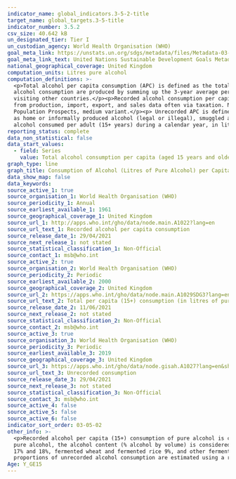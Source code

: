 ```yaml
---
indicator_name: global_indicators.3-5-2-title
target_name: global_targets.3-5-title
indicator_number: 3.5.2
csv_size: 40.642 kB
un_designated_tier: Tier I
un_custodian_agency: World Health Organisation (WHO)
goal_meta_link: https://unstats.un.org/sdgs/metadata/files/Metadata-03-05-02.pdf
goal_meta_link_text: United Nations Sustainable Development Goals Metadata (PDF 214 KB)
national_geographical_coverage: United Kingdom
computation_units: Litres pure alcohol
computation_definitions: >-
  <p>Total alcohol per capita consumption (APC) is defined as the total (sum of recorded and unrecorded alcohol) amount of alcohol consumed per person (15 years of age or older) over a calendar year, in litres of pure alcohol, adjusted for tourist consumption. The estimates for the total
  alcohol consumption are produced by summing up the 3-year average per capita (15+) recorded alcohol consumption and an estimate of per capita (15+) unrecorded alcohol consumption for a calendar year.Tourist consumption takes into account tourists visiting the country and inhabitants
  visiting other countries.</p><p>Recorded alcohol consumption per capita (APC) is defined as the recorded amount of alcohol consumed per capita (15+ years) over a calendar year in a country, in litres of pure alcohol. The indicator only takes into account the consumption which is recorded
  from production, import, export, and sales data often via taxation. Numerator - The amount of recorded alcohol consumed per capita (15+ years) during a calendar year, in litres of pure alcohol. Denominator - Midyear resident population (15+ years) for the same calendar year, UN World
  Population Prospects, medium variant.</p><p> Unrecorded APC is defined as the unrecorded amount of alcohol consumed per adult (15+ years) in litres of pure alcohol. Unrecorded consumption refers to alcohol which is not taxed and is outside the usual system of governmental control, such
  as home or informally produced alcohol (legal or illegal), smuggled alcohol, surrogate alcohol (which is alcohol not intended for human consumption), or alcohol obtained through cross-border shopping (which is recorded in a different jurisdiction). Numerator - The amount of unrecorded
  alcohol consumed per adult (15+ years) during a calendar year, in litres of pure alcohol. Denominator - Midyear resident population (15+ years) for the same calendar year, UN World Population Prospects, medium variant. The three-year average of unrecorded APC is presented.</p>
reporting_status: complete
data_non_statistical: false
data_start_values:
  - field: Series
    value: Total alcohol consumption per capita (aged 15 years and older) within a calendar year
graph_type: line
graph_title: Consumption of Alcohol (Litres of Pure Alcohol) per Capita
data_show_map: false
data_keywords:
source_active_1: true
source_organisation_1: World Health Organisation (WHO)
source_periodicity_1: Annual
source_earliest_available_1: 1961
source_geographical_coverage_1: United Kingdom
source_url_1: http://apps.who.int/gho/data/node.main.A1022?lang=en
source_url_text_1: Recorded alcohol per capita consumption
source_release_date_1: 29/04/2021
source_next_release_1: not stated
source_statistical_classification_1: Non-Official
source_contact_1: msb@who.int
source_active_2: true
source_organisation_2: World Health Organisation (WHO)
source_periodicity_2: Periodic
source_earliest_available_2: 2000
source_geographical_coverage_2: United Kingdom
source_url_2: https://apps.who.int/gho/data/node.main.A1029SDG3?lang=en
source_url_text_2: Total per capita (15+) consumption (in litres of pure alcohol) 
source_release_date_2: 11/06/2021
source_next_release_2: not stated
source_statistical_classification_2: Non-Official
source_contact_2: msb@who.int
source_active_3: true
source_organisation_3: World Health Organisation (WHO)
source_periodicity_3: Periodic
source_earliest_available_3: 2019
source_geographical_coverage_3: United Kingdom
source_url_3: https://apps.who.int/gho/data/node.gisah.A1027?lang=en&showonly=GISAH
source_url_text_3: Unrecorded consumption
source_release_date_3: 29/04/2021
source_next_release_3: not stated
source_statistical_classification_3: Non-Official
source_contact_3: msb@who.int
source_active_4: false
source_active_5: false
source_active_6: false
indicator_sort_order: 03-05-02
other_info: >-
  <p>Recorded alcohol per capita (15+) consumption of pure alcohol is calculated as the sum of beverage-specific alcohol consumption of pure alcohol (beer, wine, spirits, other). In order to make the conversion into litres of pure alcohol, if beverage volumes are not available in litres of
  pure alcohol, the alcohol content (% alcohol by volume) is considered to be as follows - Beer (barley beer 5%), Wine (grape wine 12%, must of grape 9%, vermouth 16%), Spirits (distilled spirits 40%, spirit-like 30%), and Other (sorghum, millet, maize beers 5%, cider 5%,  fortified wine
  17% and 18%, fermented wheat and fermented rice 9%, and other fermented beverages 9%).</p><p> Unrecorded alcohol consumption in litres of pure alcohol is estimated as a percentage of total alcohol per capita consumption in the population 15 years of age and older. Country–level
  proportions of unrecorded alcohol consumption are estimated using a regression analysis. The three-year average of unrecorded APC is presented.</p> Data follows the UN specification for this indicator. This indicator has not been identified in collaboration with topic experts.
Age: Y_GE15  
---
```

